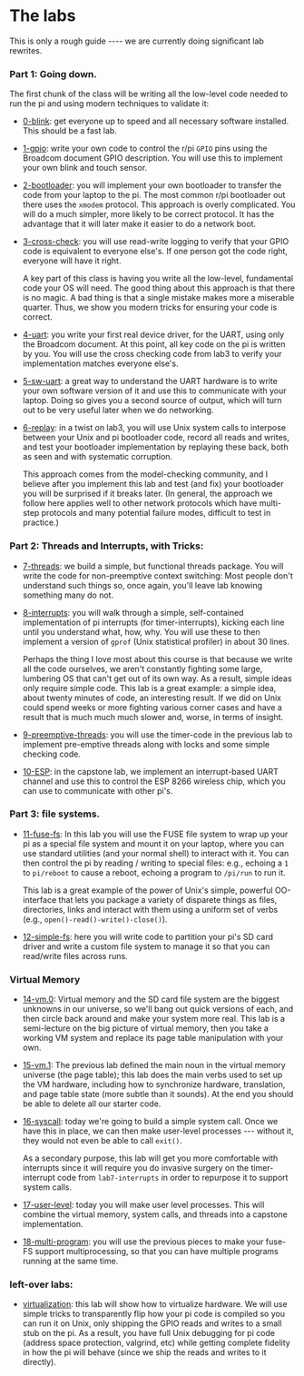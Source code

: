 # The labs

This is only a rough guide ---- we are currently doing significant
lab rewrites.

### Part 1: Going down.

The first chunk of the class will be writing all the low-level code needed
to run the pi and using modern techniques to validate it:

  - [0-blink](0-blink/): get everyone up to speed and all
      necessary software installed.    This should be a fast lab.

  - [1-gpio](1-gpio/): write your own code to control the r/pi `GPIO`
     pins using the Broadcom document GPIO description.  You will use
     this to implement your own blink and touch sensor.

  - [2-bootloader](2-bootloader/): you will implement your own
     bootloader to transfer the code from your laptop to the pi.  The
     most common r/pi bootloader out there uses the `xmodem` protocol.
     This approach is overly complicated.  You will do a much simpler,
     more likely to be correct protocol.  It has the advantage that it
     will later make it easier to do a network boot.

  - [3-cross-check](3-cross-check/): you will use read-write logging
     to verify that your GPIO code is equivalent to everyone else's.   If one
     person got the code right, everyone will have it right.

     A key part of this class is having you write all the low-level,
     fundamental code your OS will need.  The good thing about this
     approach is that there is no magic.  A bad thing is that a single
     mistake makes more a miserable quarter.  Thus, we show you modern
     tricks for ensuring your code is correct.

  - [4-uart](4-uart/): you write your first real device driver,
     for the UART, using only the Broadcom document.  At this point,
     all key code on the pi is written by you.  You will use the cross
     checking code from lab3 to verify your implementation matches
     everyone else's.

  - [5-sw-uart](5-sw-uart/): a great way to understand the UART hardware
    is to write your own software version of it and use this to communicate
    with your laptop.   Doing so gives you a second source of output, which
    will turn out to be very useful later when we do networking.

  - [6-replay](6-replay/): in a twist on lab3, you will use Unix
     system calls to interpose between your Unix and pi bootloader code,
     record all reads and writes, and test your bootloader implementation
     by replaying these back, both as seen and with systematic
     corruption.

     This approach comes from the model-checking community, and I believe
     after you implement this lab and test (and fix) your bootloader you
     will be surprised if it breaks later.  (In general, the approach
     we follow here applies well to other network protocols which have
     multi-step protocols and many potential failure modes, difficult
     to test in practice.)

### Part 2: Threads and Interrupts, with Tricks:

  - [7-threads](lab7-threads/): we build a simple, but functional
  threads package.  You will write the code for non-preemptive 
  context switching:  Most people don't understand such things
  so, once again, you'll leave lab knowing something many do not.

  - [8-interrupts](8-interrupts/): you will walk through a simple,
  self-contained implementation of pi interrupts (for timer-interrupts),
  kicking each line until you understand what, how, why.  You will
  use these to then implement a version of `gprof` (Unix statistical
  profiler) in about 30 lines.

     Perhaps the thing I love most about this course is that because we
  write all the code ourselves, we aren't constantly fighting some
  large, lumbering OS that can't get out of its own way.  As a result,
  simple ideas only require simple code.  This lab is a great example:
  a simple idea, about twenty minutes of code, an interesting result.
  If we did on Unix could spend weeks or more fighting various corner
  cases and have a result that is much much much slower and, worse,
  in terms of insight.

  - [9-preemptive-threads](9-preemptive-threads): you will use the
  timer-code in the previous lab to implement pre-emptive threads along
  with locks and some simple checking code.

  - [10-ESP](10-esp-int/): in the capstone lab, we implement an
  interrupt-based UART channel and use this to control the ESP 8266
  wireless chip, which you can use to communicate with other pi's.

### Part 3: file systems.

  - [11-fuse-fs](11-fuse-fs/): In this lab you will use the FUSE file
    system to wrap up your pi as a special file system and mount it on your
    laptop, where you can use standard utilities (and your normal shell)
    to interact with it.  You can then control the pi by reading / writing
    to special files: e.g., echoing a `1` to `pi/reboot` to cause a reboot,
    echoing a program to `/pi/run` to run it.

    This lab is a great example of the power of Unix's simple, powerful
    OO-interface that lets you package a variety of disparete things as
    files, directories, links and interact with them using a uniform set
    of verbs (e.g., `open()-read()-write()-close()`).

  - [12-simple-fs](12-simple-fs): here you will write code to partition
  your pi's SD card driver and write a custom file system to manage it so that
  you can read/write files across runs.

### Virtual Memory

  - [14-vm.0](14-vm.0/): Virtual memory and the SD card file
  system are the biggest unknowns in our universe, so we'll bang out
  quick versions of each, and then circle back around and make your
  system more real.  This lab is a semi-lecture on the big picture of
  virtual memory, then you take a working VM system and replace its page
  table manipulation with your own.

  - [15-vm.1](15-vm.1/): The previous lab defined the main noun
  in the virtual memory universe (the page table); this lab does the main
  verbs used to set up the VM hardware, including how to synchronize
  hardware, translation, and page table state (more subtle than it
  sounds).  At the end you should be able to delete all our starter code.

  - [16-syscall](16-syscall):
    today we're going to build a simple system call.  Once we have this
    in place, we can then make user-level processes --- without it,
    they would not even be able to call `exit()`.

    As a secondary purpose, this lab will get you more comfortable
    with interrupts since it will require you do invasive surgery on the
    timer-interrupt code from `lab7-interrupts` in order to repurpose it
    to support system calls.

  - [17-user-level](17-user-level): today you will make user level processes.
    This will combine the virtual memory, system calls, and threads into a 
    capstone implementation.

  - [18-multi-program](18-multi-program):
    you will use the previous pieces to make your fuse-FS support
    multiprocessing, so that you can have multiple programs running at
    the same time.

### left-over labs:

  - [virtualization](virtualization/): this lab will show how
  to virtualize hardware.  We will use simple tricks to transparently flip
  how your pi code is compiled so you can run it on Unix, only shipping
  the GPIO reads and writes to a small stub on the pi.  As a result,
  you have full Unix debugging for pi code (address space protection,
  valgrind, etc) while getting complete fidelity in how the pi will behave
  (since we ship the reads and writes to it directly).
